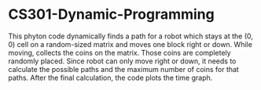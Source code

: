 # CS301-Dynamic-Programming
This phyton code dynamically finds a path for a robot which stays at the (0, 0) cell on a random-sized matrix and moves one block right or down. While moving, collects the coins on the matrix. Those coins are completely randomly placed.
Since robot can only move right or down, it needs to calculate the possible paths and the maximum number of coins for that paths. After the final calculation, the code plots the time graph.
